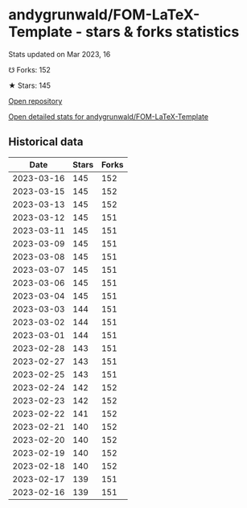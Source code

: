 # andygrunwald/FOM-LaTeX-Template - stars & forks statistics

Stats updated on Mar 2023, 16

☋ Forks: 152

★ Stars: 145

[Open repository](https://github.com/andygrunwald/FOM-LaTeX-Template)

[Open detailed stats for andygrunwald/FOM-LaTeX-Template](https://reviewgithub.com/rep/andygrunwald/FOM-LaTeX-Template)

## Historical data
| Date | Stars | Forks |
|------|-------|-------|
| 2023-03-16 | 145 | 152 | 
| 2023-03-15 | 145 | 152 | 
| 2023-03-13 | 145 | 152 | 
| 2023-03-12 | 145 | 151 | 
| 2023-03-11 | 145 | 151 | 
| 2023-03-09 | 145 | 151 | 
| 2023-03-08 | 145 | 151 | 
| 2023-03-07 | 145 | 151 | 
| 2023-03-06 | 145 | 151 | 
| 2023-03-04 | 145 | 151 | 
| 2023-03-03 | 144 | 151 | 
| 2023-03-02 | 144 | 151 | 
| 2023-03-01 | 144 | 151 | 
| 2023-02-28 | 143 | 151 | 
| 2023-02-27 | 143 | 151 | 
| 2023-02-25 | 143 | 151 | 
| 2023-02-24 | 142 | 152 | 
| 2023-02-23 | 142 | 152 | 
| 2023-02-22 | 141 | 152 | 
| 2023-02-21 | 140 | 152 | 
| 2023-02-20 | 140 | 152 | 
| 2023-02-19 | 140 | 152 | 
| 2023-02-18 | 140 | 152 | 
| 2023-02-17 | 139 | 151 | 
| 2023-02-16 | 139 | 151 | 

